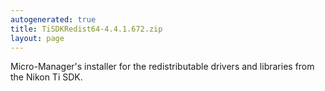```yaml
---
autogenerated: true
title: TiSDKRedist64-4.4.1.672.zip
layout: page
---
```


Micro-Manager's installer for the redistributable drivers and libraries
from the Nikon Ti SDK.
